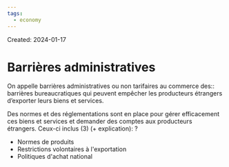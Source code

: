 ```yaml
---
tags:
  - economy
---
```

Created: 2024-01-17

# Barrières administratives
On appelle barrières administratives ou non tarifaires au commerce des:: barrières bureaucratiques qui peuvent empêcher les producteurs étrangers d’exporter leurs biens et services.
<!--SR:!2024-04-09,47,230-->

Des normes et des réglementations sont en place pour gérer efficacement ces biens et services et demander des comptes aux producteurs étrangers. Ceux-ci inclus (3) (+ explication):
?
- Normes de produits
- Restrictions volontaires à l'exportation
- Politiques d'achat national
<!--SR:!2024-03-18,22,150-->